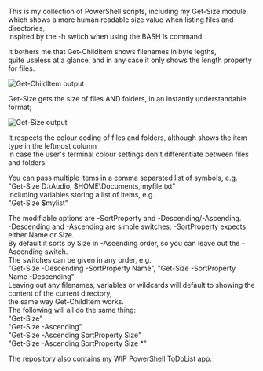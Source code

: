 This is my collection of PowerShell scripts, including my Get-Size module,  
which shows a more human readable size value when listing files and directories,  
inspired by the -h switch when using the BASH ls command.  

It bothers me that Get-ChildItem shows filenames in byte legths,  
quite useless at a glance, and in any case it only shows the length property for files.  

![Get-ChildItem output](https://github.com/user-attachments/assets/01b0e1f2-3c03-4d3b-8301-1f4203bdd526)

Get-Size gets the size of files AND folders, in an instantly understandable format;  

![Get-Size output](https://github.com/user-attachments/assets/45a5def4-015f-4646-bdaf-6a4082ca3ae5)

It respects the colour coding of files and folders, although shows the item type in the leftmost column  
in case the user's terminal colour settings don't differentiate between files and folders.  

You can pass multiple items in a comma separated list of symbols, e.g.  
"Get-Size D:\Audio, $HOME\Documents, myfile.txt"  
including variables storing a list of items, e.g.  
"Get-Size $mylist"  

The modifiable options are -SortProperty and -Descending/-Ascending.  
-Descending and -Ascending are simple switches; -SortProperty expects either Name or Size.  
By default it sorts by Size in -Ascending order, so you can leave out the -Ascending switch.  
The switches can be given in any order, e.g.  
"Get-Size -Descending -SortProperty Name", "Get-Size -SortProperty Name -Descending"  
Leaving out any filenames, variables or wildcards will default to showing the content of the current directory,  
the same way Get-ChildItem works.  
The following will all do the same thing:  
"Get-Size"  
"Get-Size -Ascending"  
"Get-Size -Ascending SortProperty Size"  
"Get-Size -Ascending SortProperty Size *"  

The repository also contains my WIP PowerShell ToDoList app.
